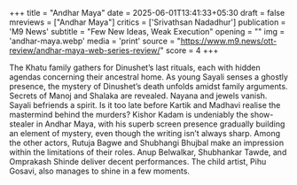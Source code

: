 +++
title = "Andhar Maya"
date = 2025-06-01T13:41:33+05:30
draft = false
mreviews = ["Andhar Maya"]
critics = ['Srivathsan Nadadhur']
publication = 'M9 News'
subtitle = "Few New Ideas, Weak Execution"
opening = ""
img = 'andhar-maya.webp'
media = 'print'
source = "https://www.m9.news/ott-review/andhar-maya-web-series-review/"
score = 4
+++

The Khatu family gathers for Dinushet’s last rituals, each with hidden agendas concerning their ancestral home. As young Sayali senses a ghostly presence, the mystery of Dinushet’s death unfolds amidst family arguments. Secrets of Manoj and Shalaka are revealed. Nayana and jewels vanish. Sayali befriends a spirit. Is it too late before Kartik and Madhavi realise the mastermind behind the murders? Kishor Kadam is undeniably the show-stealer in Andhar Maya, with his superb screen presence gradually building an element of mystery, even though the writing isn’t always sharp. Among the other actors, Rutuja Bagwe and Shubhangi Bhujbal make an impression within the limitations of their roles. Anup Belwalkar, Shubhankar Tawde, and Omprakash Shinde deliver decent performances. The child artist, Pihu Gosavi, also manages to shine in a few moments.
